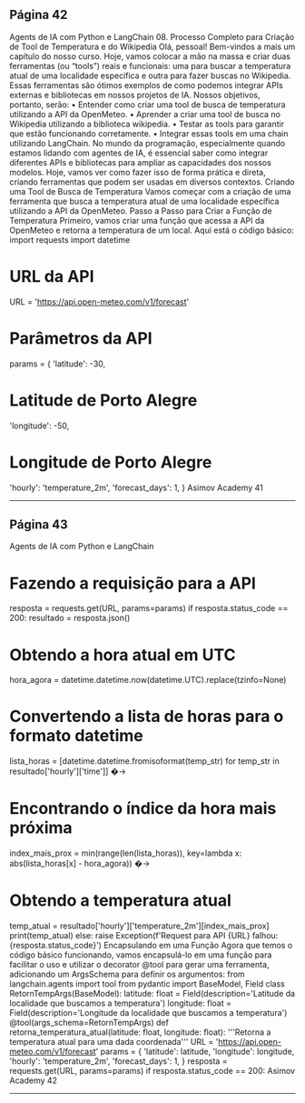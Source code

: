 ## Página 42

Agents de IA com Python e LangChain
08. Processo Completo para Criação de Tool de Temperatura e do
Wikipedia
Olá, pessoal! Bem-vindos a mais um capítulo do nosso curso. Hoje, vamos colocar a mão na massa e
criar duas ferramentas (ou “tools”) reais e funcionais: uma para buscar a temperatura atual de uma
localidade específica e outra para fazer buscas no Wikipedia. Essas ferramentas são ótimos exemplos
de como podemos integrar APIs externas e bibliotecas em nossos projetos de IA. Nossos objetivos,
portanto, serão:
• Entender como criar uma tool de busca de temperatura utilizando a API da OpenMeteo.
• Aprender a criar uma tool de busca no Wikipedia utilizando a biblioteca wikipedia.
• Testar as tools para garantir que estão funcionando corretamente.
• Integrar essas tools em uma chain utilizando LangChain.
No mundo da programação, especialmente quando estamos lidando com agentes de IA, é essencial
saber como integrar diferentes APIs e bibliotecas para ampliar as capacidades dos nossos modelos.
Hoje, vamos ver como fazer isso de forma prática e direta, criando ferramentas que podem ser usadas
em diversos contextos.
Criando uma Tool de Busca de Temperatura
Vamos começar com a criação de uma ferramenta que busca a temperatura atual de uma localidade
específica utilizando a API da OpenMeteo.
Passo a Passo para Criar a Função de Temperatura
Primeiro, vamos criar uma função que acessa a API da OpenMeteo e retorna a temperatura de um local.
Aqui está o código básico:
import requests
import datetime
# URL da API
URL = 'https://api.open-meteo.com/v1/forecast'
# Parâmetros da API
params = {
'latitude': -30,
# Latitude de Porto Alegre
'longitude': -50,
# Longitude de Porto Alegre
'hourly': 'temperature_2m',
'forecast_days': 1,
}
Asimov Academy
41


---
## Página 43

Agents de IA com Python e LangChain
# Fazendo a requisição para a API
resposta = requests.get(URL, params=params)
if resposta.status_code == 200:
resultado = resposta.json()
# Obtendo a hora atual em UTC
hora_agora = datetime.datetime.now(datetime.UTC).replace(tzinfo=None)
# Convertendo a lista de horas para o formato datetime
lista_horas = [datetime.datetime.fromisoformat(temp_str) for temp_str in
resultado['hourly']['time']]
�→
# Encontrando o índice da hora mais próxima
index_mais_prox = min(range(len(lista_horas)), key=lambda x: abs(lista_horas[x] -
hora_agora))
�→
# Obtendo a temperatura atual
temp_atual = resultado['hourly']['temperature_2m'][index_mais_prox]
print(temp_atual)
else:
raise Exception(f'Request para API {URL} falhou: {resposta.status_code}')
Encapsulando em uma Função
Agora que temos o código básico funcionando, vamos encapsulá-lo em uma função para facilitar o uso
e utilizar o decorator @tool para gerar uma ferramenta, adicionando um ArgsSchema para definir os
argumentos:
from langchain.agents import tool
from pydantic import BaseModel, Field
class RetornTempArgs(BaseModel):
latitude: float = Field(description='Latitude da localidade que buscamos a temperatura')
longitude: float = Field(description='Longitude da localidade que buscamos a temperatura')
@tool(args_schema=RetornTempArgs)
def retorna_temperatura_atual(latitude: float, longitude: float):
'''Retorna a temperatura atual para uma dada coordenada'''
URL = 'https://api.open-meteo.com/v1/forecast'
params = {
'latitude': latitude,
'longitude': longitude,
'hourly': 'temperature_2m',
'forecast_days': 1,
}
resposta = requests.get(URL, params=params)
if resposta.status_code == 200:
Asimov Academy
42


---